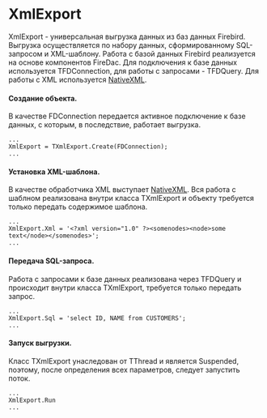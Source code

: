 # XmlExport

XmlExport - универсальная выгрузка данных из баз данных Firebird. Выгрузка осуществляется по набору данных, сформированному SQL-запросом и XML-шаблону. Работа с базой данных Firebird реализуется на основе компонентов FireDac. Для подключения к базе данных используется TFDConnection, для работы с запросами - TFDQuery. Для работы с XML используется [NativeXML](https://github.com/kattunga/NativeXml).

#### Создание объекта.
В качестве FDConnection передается активное подключение к базе данных, с которым, в последствие, работает выгрузка.
```
...
XmlExport = TXmlExport.Create(FDConnection);
...
```
#### Установка XML-шаблона.
В качестве обработчика XML выступает [NativeXML](https://github.com/kattunga/NativeXml). Вся работа с шаблном реализована внутри класса TXmlExport и объекту требуется только передать содержимое шаблона.
```
...
XmlExport.Xml = '<?xml version="1.0" ?><somenodes><node>some text</node></somenodes>';
...
```
#### Передача SQL-запроса.
Работа с запросами к базе данных реализована через TFDQuery и происходит внутри класса TXmlExport, требуется только передать запрос.
```
...
XmlExport.Sql = 'select ID, NAME from CUSTOMERS';
...
```
#### Запуск выгрузки.
Класс TXmlExport унаследован от TThread и является Suspended, поэтому, после определения всех параметров, следует запустить поток.
```
...
XmlExport.Run
...
```



